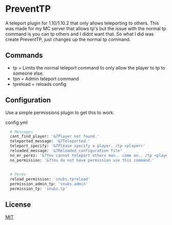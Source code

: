 # PreventTP
A teleport plugin for 1.10/1.10.2 that only allows teleporting to others.
This was made for my MC server that allows tp's but the issue with the normal tp command is you can tp others and I didnt want that.
So what I did was create PreventTP, just changes up the normal tp command.

## Commands

- tp <player> = Limits the normal teleport command to only allow the player to tp to someone else.
- tpn <player1> <player2> = Admin teleport command
- tpreload = reloads config

## Configuration 

Use a simple permissions plugin to get this to work. 

config.yml 
```bash
  # Messages
  cant_find_player: '&7Player not found.'
  teleported_message: '&7Teleported.'
  teleport_specify: '&7Please specify a player. /tp <player>'
  reloaded_message: '&7Reloaded configuration file'
  no_mr_perez: '&7You cannot teleport others man.. come on.. /tp <player>'
  no_permission: '&7You do not have permission use this command.'
  
  
  # Perms
  reload_permission: 'snubs.tpreload'
  permission_admin_tp: 'snubs.admin'
  permission_tp: 'snubs.tp'
```

## License

[MIT](https://choosealicense.com/licenses/mit/)
